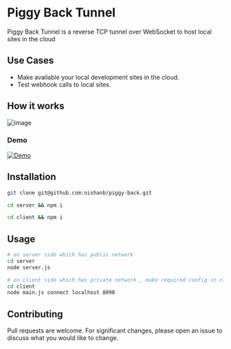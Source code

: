 # Piggy Back Tunnel

Piggy Back Tunnel is a reverse TCP tunnel over WebSocket to host local sites in the cloud

## Use Cases
- Make available your local development sites in the cloud.
- Test webhook calls to local sites.

## How it works 
![image](https://user-images.githubusercontent.com/21797317/195246981-b8550e05-bf4c-4d39-a424-42160bd4c2d9.png)

### Demo 

[![Demo](https://img.youtube.com/vi/NZwy95G6xFM/0.jpg)](https://www.youtube.com/watch?v=NZwy95G6xFM)


## Installation
```sh
git clone git@github.com:nishanb/piggy-back.git

cd server && npm i

cd client && npm i
```

## Usage
```sh
# on server side which has public network 
cd server 
node server.js

# on client side which has private network , make required config in client.js before running 
cd client 
node main.js connect localhost 8090
```

## Contributing
Pull requests are welcome. For significant changes, please open an issue to discuss what you would like to change.
